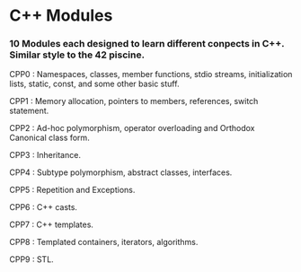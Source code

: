 
# C++ Modules

### 10 Modules each designed to learn different conpects in C++. Similar style to the 42 piscine.

CPP0 :
Namespaces, classes, member functions, stdio streams,
initialization lists, static, const, and some other basic
stuff.

CPP1 :
Memory allocation, pointers to members,
references, switch statement.

CPP2 :
Ad-hoc polymorphism, operator overloading
and Orthodox Canonical class form.

CPP3 :
Inheritance.

CPP4 :
Subtype polymorphism, abstract classes, interfaces.

CPP5 :
Repetition and Exceptions.

CPP6 :
C++ casts.

CPP7 :
C++ templates.

CPP8 :
Templated containers, iterators, algorithms.

CPP9 :
STL.
